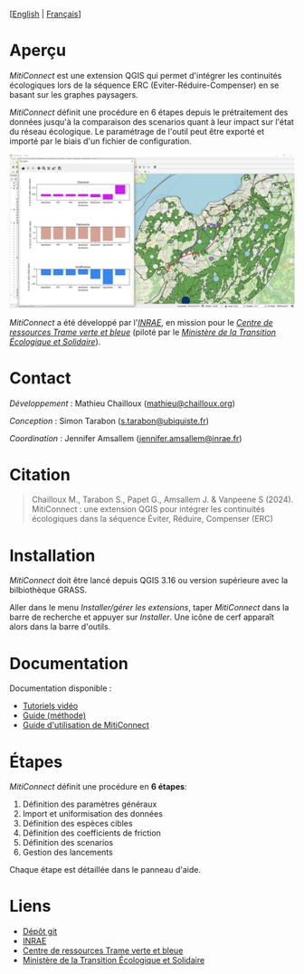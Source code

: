 
[[English](https://github.com/MathieuChailloux/MitiConnect/blob/main/docs/drafts/README.md) | [Français](https://github.com/MathieuChailloux/MitiConnect/blob/main/docs/drafts/README_fr.md)]

# Aperçu

*MitiConnect* est une extension QGIS qui permet d'intégrer les continuités écologiques lors de la séquence ERC (Eviter-Réduire-Compenser) en se basant sur les graphes paysagers.

*MitiConnect* définit une procédure en 6 étapes depuis le prétraitement des données jusqu'à la comparaison des scenarios quant à leur impact sur l'état du réseau écologique.
Le paramétrage de l'outil peut être exporté et importé par le biais d'un fichier de configuration.

![Compare](/docs/pictures/metricsCmp+Graph.png)

*MitiConnect* a été développé par l'[*INRAE*](http://www.inrae.fr), 
en mission pour le [*Centre de ressources Trame verte et bleue*](http://www.trameverteetbleue.fr/) 
(piloté par le [*Ministère de la Transition Écologique et Solidaire*](https://www.ecologie.gouv.fr/)).

# Contact

*Développement* : Mathieu Chailloux (mathieu@chailloux.org)

*Conception* : Simon Tarabon (s.tarabon@ubiquiste.fr)

*Coordination* : Jennifer Amsallem (jennifer.amsallem@inrae.fr)
    
# Citation

> Chailloux M., Tarabon S., Papet G., Amsallem J. & Vanpeene S (2024). MitiConnect : une extension QGIS pour intégrer les continuités écologiques dans la séquence Éviter, Réduire, Compenser (ERC)

# Installation

*MitiConnect* doit être lancé depuis QGIS 3.16 ou version supérieure avec la bilbiothèque GRASS.

Aller dans le menu *Installer/gérer les extensions*, taper *MitiConnect* dans la barre de recherche et appuyer sur *Installer*. Une icône de cerf apparaît alors dans la barre d'outils.

# Documentation

Documentation disponible :
 - [Tutoriels vidéo](https://www.youtube.com/playlist?list=PLTT27q-Qtk3rTeXq1mjfxtyD_wA6phvTr)
 - [Guide (méthode)](https://github.com/MathieuChailloux/MitiConnect/blob/main/docs/fr/Guide_MitiConnect.pdf)
 - [Guide d'utilisation de MitiConnect](https://github.com/MathieuChailloux/MitiConnect/blob/main/docs/fr/MitiConnect_GuideUtilisateur.pdf)
 
# Étapes

*MitiConnect* définit une procédure en **6 étapes**:
 1. Définition des paramètres généraux
 2. Import et uniformisation des données
 3. Définition des espèces cibles
 4. Définition des coefficients de friction
 5. Définition des scenarios
 6. Gestion des lancements
    
Chaque étape est détaillée dans le panneau d'aide.
    
# Liens
 - [Dépôt git](https://github.com/MathieuChailloux/MitiConnect)
 - [INRAE](http://www.inrae.fr)
 - [Centre de ressources Trame verte et bleue](http://www.trameverteetbleue.fr/)
 - [Ministère de la Transition Écologique et Solidaire](https://www.ecologie.gouv.fr/)

